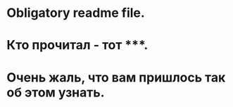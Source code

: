 # Obligatory readme file.
# Кто прочитал - тот ***.
# Очень жаль, что вам пришлось так об этом узнать.
